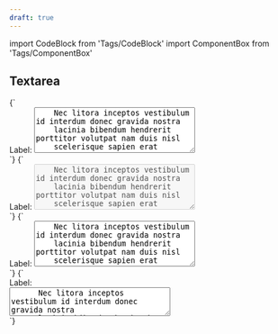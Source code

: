 ```yaml
---
draft: true
---
```


import CodeBlock from 'Tags/CodeBlock'
import ComponentBox from 'Tags/ComponentBox'

## Textarea

<CodeBlock reactLive hideCode>
{`
<div className="dnb-form-group">
  <label htmlFor="gravida">
    Label:
  </label>
  <textarea id="gravida" rows="5" cols="33">
    Nec litora inceptos vestibulum id interdum donec gravida nostra
    lacinia bibendum hendrerit porttitor volutpat nam duis nisl
    scelerisque sapien erat
  </textarea>
</div>
`}
</CodeBlock>

<CodeBlock reactLive hideCode>
{`
<div className="dnb-form-group dnb-form-group__position--vertical">
  <label htmlFor="vestibulum">
    Label:
  </label>
  <textarea id="vestibulum" rows="5" cols="33" disabled>
    Nec litora inceptos vestibulum id interdum donec gravida nostra
    lacinia bibendum hendrerit porttitor volutpat nam duis nisl
    scelerisque sapien erat
  </textarea>
</div>
`}
</CodeBlock>

<ComponentBox hideCode>
{`
<div className="dnb-form-group dnb-form-group__position--vertical">
  <label htmlFor="vestibulum">
    Label:
  </label>
  <textarea id="vestibulum" className="status--error" rows="5" cols="33">
    Nec litora inceptos vestibulum id interdum donec gravida nostra
    lacinia bibendum hendrerit porttitor volutpat nam duis nisl
    scelerisque sapien erat
  </textarea>
  <FormStatus text="Message to the user" />
</div>
`}
</ComponentBox>

<ComponentBox hideCode>
{`
<div className="dnb-form-group">
  <label htmlFor="gravida">
    Label:
  </label>
  <div className="dnb-form-group dnb-form-group__position--vertical">
    <textarea id="gravida" rows="3" cols="33">
      Nec litora inceptos vestibulum id interdum donec gravida nostra
      lacinia bibendum hendrerit porttitor volutpat nam duis nisl
      scelerisque sapien erat
    </textarea>
    <FormStatus status="info" text="Message to the user" />
  </div>
</div>
`}
</ComponentBox>
